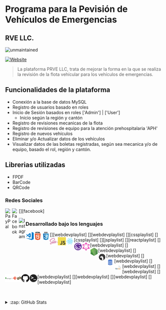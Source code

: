 # Programa para la Pevisión de Vehículos de Emergencias
## RVE LLC.

![unmaintained](http://img.shields.io/badge/status-unmaintained-red.png)

[![Website](https://img.shields.io/website?label=rve.ibx.lat&style=for-the-badge&url=https%3A%2F%2Fcodestackr.com)](https://rve.ibx.lat/)

> La plataforma PRVE LLC, trata de mejorar la forma en la que se realiza la revisión de la flota vehícular para los vehículos de emergencias.

## Funcionalidades de la plataforma

 - Conexión a la base de datos MySQL
 - Registro de usuarios basado en roles
 - Inicio de Sesión basados en roles ['Admin'] | ['User']
   - Inicio según la región y cantón
 - Registro de revisiones mecanicas de la flota
 - Registro de revisiones de equipo para la atención prehospitalaria 'APH'
 - Registro de nuevos vehículos
 - Eliminar y/o Actualizar datos de los vehículos
 - Visualizar datos de las boletas registradas, según sea mecanica y/o de equipo, basado el rol, región y cantón.
 
 ## Librerias utilizadas
 
 - FPDF
 - BarCode
 - QRCode

 ### Redes Sociales

[<img align="left" alt="PayPal" width="22px" src="https://upload.wikimedia.org/wikipedia/commons/thumb/b/b5/PayPal.svg/124px-PayPal.svg.png" />][paypal]

[<img align="left" alt="Facebook" width="22px" src="https://upload.wikimedia.org/wikipedia/commons/thumb/5/51/Facebook_f_logo_%282019%29.svg/1365px-Facebook_f_logo_%282019%29.svg.png" />][facebook]

[<img align="left" alt="Instagram" width="22px" src="https://img.icons8.com/color/452/instagram-new.png" />][instagram]

### Desarrollado bajo los lenguajes

[<img align="left" alt="Visual Studio Code" width="26px" src="https://raw.githubusercontent.com/github/explore/80688e429a7d4ef2fca1e82350fe8e3517d3494d/topics/visual-studio-code/visual-studio-code.png" />][webdevplaylist]
[<img align="left" alt="HTML5" width="26px" src="https://raw.githubusercontent.com/github/explore/80688e429a7d4ef2fca1e82350fe8e3517d3494d/topics/html/html.png" />][webdevplaylist]
[<img align="left" alt="CSS3" width="26px" src="https://raw.githubusercontent.com/github/explore/80688e429a7d4ef2fca1e82350fe8e3517d3494d/topics/css/css.png" />][cssplaylist]
[<img align="left" alt="Sass" width="26px" src="https://raw.githubusercontent.com/github/explore/80688e429a7d4ef2fca1e82350fe8e3517d3494d/topics/sass/sass.png" />][cssplaylist]
[<img align="left" alt="JavaScript" width="26px" src="https://raw.githubusercontent.com/github/explore/80688e429a7d4ef2fca1e82350fe8e3517d3494d/topics/javascript/javascript.png" />][jsplaylist]
[<img align="left" alt="React" width="26px" src="https://raw.githubusercontent.com/github/explore/80688e429a7d4ef2fca1e82350fe8e3517d3494d/topics/react/react.png" />][reactplaylist]
[<img align="left" alt="Gatsby" width="26px" src="https://raw.githubusercontent.com/github/explore/e94815998e4e0713912fed477a1f346ec04c3da2/topics/gatsby/gatsby.png" />][webdevplaylist]
[<img align="left" alt="GraphQL" width="26px" src="https://raw.githubusercontent.com/github/explore/80688e429a7d4ef2fca1e82350fe8e3517d3494d/topics/graphql/graphql.png" />][webdevplaylist]
[<img align="left" alt="Node.js" width="26px" src="https://raw.githubusercontent.com/github/explore/80688e429a7d4ef2fca1e82350fe8e3517d3494d/topics/nodejs/nodejs.png" />][webdevplaylist]
[<img align="left" alt="Deno" width="26px" src="https://raw.githubusercontent.com/github/explore/361e2821e2dea67711cde99c9c40ed357061cf27/topics/deno/deno.png" />][webdevplaylist]
[<img align="left" alt="SQL" width="26px" src="https://raw.githubusercontent.com/github/explore/80688e429a7d4ef2fca1e82350fe8e3517d3494d/topics/sql/sql.png" />][webdevplaylist]
[<img align="left" alt="MySQL" width="26px" src="https://raw.githubusercontent.com/github/explore/80688e429a7d4ef2fca1e82350fe8e3517d3494d/topics/mysql/mysql.png" />][webdevplaylist]
[<img align="left" alt="MongoDB" width="26px" src="https://raw.githubusercontent.com/github/explore/80688e429a7d4ef2fca1e82350fe8e3517d3494d/topics/mongodb/mongodb.png" />][webdevplaylist]
[<img align="left" alt="Git" width="26px" src="https://raw.githubusercontent.com/github/explore/80688e429a7d4ef2fca1e82350fe8e3517d3494d/topics/git/git.png" />][webdevplaylist]
[<img align="left" alt="GitHub" width="26px" src="https://raw.githubusercontent.com/github/explore/78df643247d429f6cc873026c0622819ad797942/topics/github/github.png" />][webdevplaylist]
[<img align="left" alt="Terminal" width="26px" src="https://raw.githubusercontent.com/github/explore/80688e429a7d4ef2fca1e82350fe8e3517d3494d/topics/terminal/terminal.png" />][webdevplaylist]


<br />
<br />

</details>

<details>
  <summary>:zap: GitHub Stats</summary>

  <img align="left" alt="codeSTACKr's GitHub Stats" src="https://github-readme-stats.codestackr.vercel.app/api?username=umcnetwork&show_icons=true&hide_border=true" />

</details>

[website]: https://rve.ibx.lat/
[twitter]: https://twitter.com/jqgamboa
[youtube]: https://youtube.com/elbetocr
[instagram]: https://instagram.com/elbetocr
[paypal]: https://paypal.me/umcnetwork
